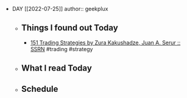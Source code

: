 - DAY [[2022-07-25]]
  author:: geekplux
	- ## Things I found out Today
		- [151 Trading Strategies by Zura Kakushadze, Juan A. Serur :: SSRN](https://papers.ssrn.com/sol3/papers.cfm?abstract_id=3247865#07242022-4) #trading #strategy
	- ## What I read Today
	- ## Schedule